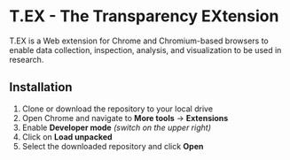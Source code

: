 # T.EX - The Transparency EXtension

T.EX is a Web extension for Chrome and Chromium-based browsers to enable data collection, inspection, analysis, and visualization to be used in research.

## Installation

1. Clone or download the repository to your local drive
2. Open Chrome and navigate to **More tools** -> **Extensions**
3. Enable **Developer mode** *(switch on the upper right)*
4. Click on **Load unpacked**
5. Select the downloaded repository and click **Open**

